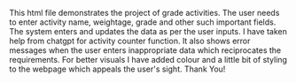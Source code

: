 This html file demonstrates the project of grade activities.
The user needs to enter activity name, weightage, grade and other such important fields.
The system enters and updates the data as per the user inputs.
I have taken help from chatgpt for activity counter function.
It also shows error messages when the user enters inappropriate data which reciprocates the requirements.
For better visuals I have added colour and a little bit of styling to the webpage which appeals the user's sight.
Thank You!
